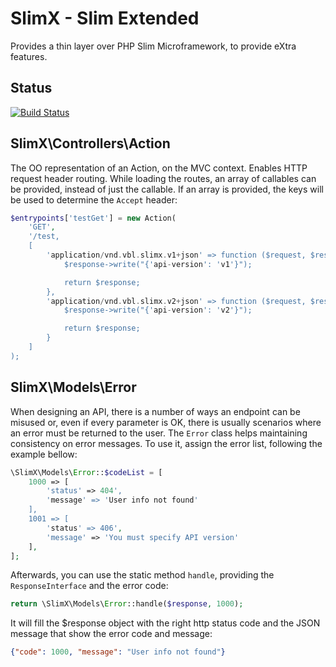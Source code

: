 # SlimX - Slim Extended

Provides a thin layer over PHP Slim Microframework, to provide eXtra features.

## Status

[![Build Status](https://travis-ci.org/vonbraunlabs/slimx.png)](https://travis-ci.org/vonbraunlabs/slimx)

## SlimX\Controllers\Action

The OO representation of an Action, on the MVC context. Enables HTTP request
header routing. While loading the routes, an array of callables can be provided,
instead of just the callable. If an array is provided, the keys will be used to
determine the `Accept` header:

```php
$entrypoints['testGet'] = new Action(
    'GET',
    '/test,
    [
        'application/vnd.vbl.slimx.v1+json' => function ($request, $response, $args) {
            $response->write("{'api-version': 'v1'}");

            return $response;
        },
        'application/vnd.vbl.slimx.v2+json' => function ($request, $response, $args) {
            $response->write("{'api-version': 'v2'}");

            return $response;
        }
    ]
);
```

## SlimX\Models\Error

When designing an API, there is a number of ways an endpoint can be misused or,
even if every parameter is OK, there is usually scenarios where an error must be
returned to the user. The `Error` class helps maintaining consistency on error
messages. To use it, assign the error list, following the example bellow:

```php
\SlimX\Models\Error::$codeList = [
    1000 => [
        'status' => 404',
        'message' => 'User info not found'
    ],
    1001 => [
        'status' => 406',
        'message' => 'You must specify API version'
    ],
];
```

Afterwards, you can use the static method `handle`, providing the
`ResponseInterface` and the error code:

```php
return \SlimX\Models\Error::handle($response, 1000);
```

It will fill the $response object with the right http status code and the JSON
message that show the error code and message:

```json
{"code": 1000, "message": "User info not found"}
``` 
